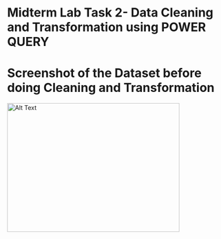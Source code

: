 # Midterm Lab Task 2- Data Cleaning and Transformation using POWER QUERY

# Screenshot of the Dataset before doing Cleaning and Transformation
 <img src="Image/RawData.png" alt="Alt Text" width="400" height="300">
